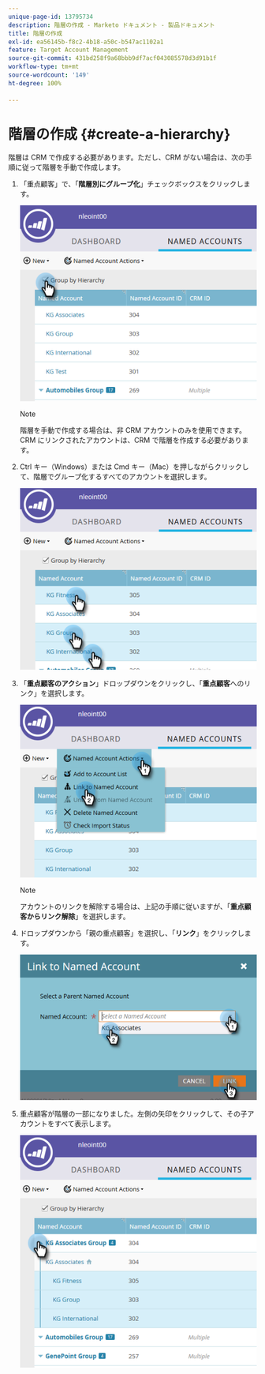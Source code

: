 ```yaml
---
unique-page-id: 13795734
description: 階層の作成 - Marketo ドキュメント - 製品ドキュメント
title: 階層の作成
exl-id: ea56145b-f8c2-4b18-a50c-b547ac1102a1
feature: Target Account Management
source-git-commit: 431bd258f9a68bbb9df7acf043085578d3d91b1f
workflow-type: tm+mt
source-wordcount: '149'
ht-degree: 100%

---
```


# 階層の作成 {#create-a-hierarchy}

階層は CRM で作成する必要があります。ただし、CRM がない場合は、次の手順に従って階層を手動で作成します。

1. 「重点顧客」で、「**階層別にグループ化**」チェックボックスをクリックします。

   ![](assets/create-a-hierarchy-1.png)

   >[!NOTE]
   >
   >階層を手動で作成する場合は、非 CRM アカウントのみを使用できます。CRM にリンクされたアカウントは、CRM で階層を作成する必要があります。

1. Ctrl キー（Windows）または Cmd キー（Mac）を押しながらクリックして、階層でグループ化するすべてのアカウントを選択します。

   ![](assets/create-a-hierarchy-2.png)

1. 「**重点顧客のアクション**」ドロップダウンをクリックし、「**重点顧客**&#x200B;へのリンク」を選択します。

   ![](assets/create-a-hierarchy-3.png)

   >[!NOTE]
   >
   >アカウントのリンクを解除する場合は、上記の手順に従いますが、「**重点顧客からリンク解除**」を選択します。

1. ドロップダウンから「親の重点顧客」を選択し、「**リンク**」をクリックします。

   ![](assets/create-a-hierarchy-4.png)

1. 重点顧客が階層の一部になりました。左側の矢印をクリックして、その子アカウントをすべて表示します。

   ![](assets/create-a-hierarchy-5.png)
